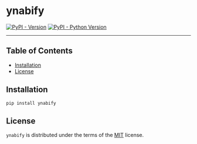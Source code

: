 # ynabify

[![PyPI - Version](https://img.shields.io/pypi/v/ynabify.svg)](https://pypi.org/project/ynabify)
[![PyPI - Python Version](https://img.shields.io/pypi/pyversions/ynabify.svg)](https://pypi.org/project/ynabify)

-----

## Table of Contents

- [Installation](#installation)
- [License](#license)

## Installation

```console
pip install ynabify
```

## License

`ynabify` is distributed under the terms of the [MIT](https://spdx.org/licenses/MIT.html) license.
